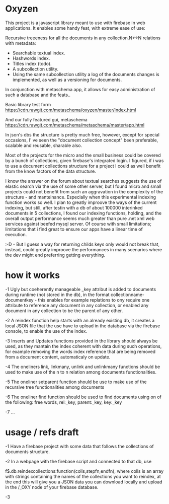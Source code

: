 # Oxyzen

This project is a javascript library meant to use with firebase in web applications. It enables some handy feat, with extreme ease of use:

Recursive treeeness for all the documents in any collection.N<->N relations with metadata:

- Searchable textual index.
- Hashwords index.
- Titles index (todo).
- A subcollection utility.
- Using the same subcollection utility a log of the documents changes is implemented, as well as a versioning for documents.

In conjunction with metaschema app, it allows for easy administration of such a database and the feats..

Basic library test form  
https://cdn.rawgit.com/metaschema/oxyzen/master/index.html 

And our fully featured gui, metaschema  
https://cdn.rawgit.com/metaschema/metaschema/master/app.html

In json's dbs the structure is pretty much free, however,  except for special occasions, I' ve seen the "document collection concept" been preferable, scalable and reusable, sharable also.

Most of the projects for the micro and the small business could be covered by a bunch of collections, given firebase's integrated login.
I figured, if i was to use a document collections structure for a project I could as well benefit from the know factors of the data structure.

I know the answer on the forum about textual searches suggests the use of elastic search via the use of some other server, but I found micro and small projects could not benefit from such an aggravation in the complexity of the structure - and manteinance.
Especially when this experimental indexing function works so well.
I plan to greatly improove the ways of the current indexing, but still, after testin with a db of about 100000 interinked documents in 5 collections, I found our indexing functions, holding, and the overall output performance seems much greater than pure .net xml web services against beefed mysql server. Of course with small limitations; limitations that i find great to ensure our apps have a linear time of execution.

:-D - 
But I guess a way for returning childs keys only would not break that, instead, could greatly improove the performances in many scenarios where the dev might end preferring getting everything.

# how it works
-1 Ugly but coeherently manageable _key attribut is added to documents during runtime (not stored in the db),  in the format collectionname-documentkey - this enables for example replations to ony require one attribute to reference any document in any collection, or enabled any document in any collection to be the parent of any other.

-2 A reindex function help starts with an already existing db, it creates a local JSON file that the use have to upload in the database via the firebase console, to enable the use of the index.

-3 Inserts and Updates functions provided in the library should always be used, as they mantain the index coherent with data during such operations, for example removing the words index reference that are being removed from a document content, automaticaly on update.

-4 The oneliners link, linkmany, unlink and unlinkmany functions should be used to make use of the n to n relation among documents functionalities.

-5 The oneliner setparent function should be use to make use of the recursive tree functionalities among documents

-6 The oneliner find function should be used to find documents using on of the following: free words, rel:_key, parent:_key, key:_key

-7 ...

# usage / refs draft
-1 Have a firebase project with some data that follows the collections of documents structure.

-2 In a webpage with the firebase script and connected to that db, use 

f$.db.reindexcollections:function(colls,stepfn,endfn), where colls is an array with strings containing the names of the collections you want to reindex, at the end this will give you a JSON data you can download locally and upload in the /_OXY node of your firebase database.

-3 


